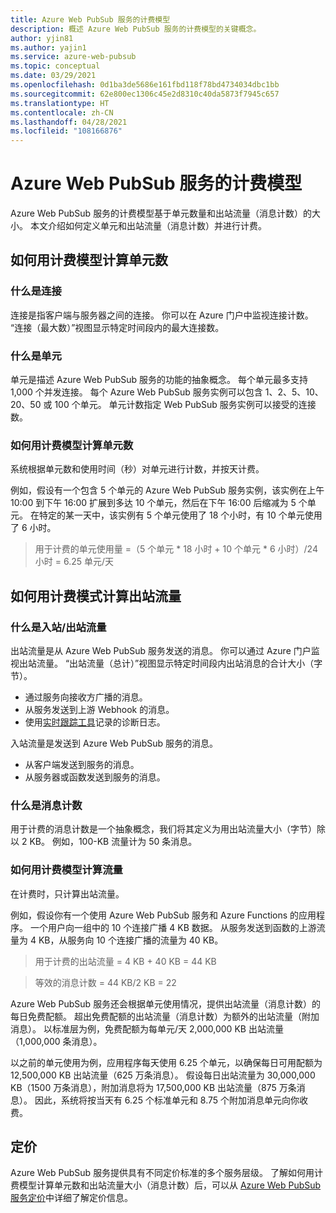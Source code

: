 ```yaml
---
title: Azure Web PubSub 服务的计费模型
description: 概述 Azure Web PubSub 服务的计费模型的关键概念。
author: yjin81
ms.author: yajin1
ms.service: azure-web-pubsub
ms.topic: conceptual
ms.date: 03/29/2021
ms.openlocfilehash: 0d1ba3de5686e161fbd118f78bd4734034dbc1bb
ms.sourcegitcommit: 62e800ec1306c45e2d8310c40da5873f7945c657
ms.translationtype: HT
ms.contentlocale: zh-CN
ms.lasthandoff: 04/28/2021
ms.locfileid: "108166876"
---
```

# <a name="billing-model-of-azure-web-pubsub-service"></a>Azure Web PubSub 服务的计费模型

Azure Web PubSub 服务的计费模型基于单元数量和出站流量（消息计数）的大小。 本文介绍如何定义单元和出站流量（消息计数）并进行计费。

## <a name="how-units-are-counted-with-billing-model"></a>如何用计费模型计算单元数

### <a name="what-is-the-connection"></a>什么是连接

连接是指客户端与服务器之间的连接。 你可以在 Azure 门户中监视连接计数。 “连接（最大数）”视图显示特定时间段内的最大连接数。 

### <a name="what-is-the-unit"></a>什么是单元

单元是描述 Azure Web PubSub 服务的功能的抽象概念。 每个单元最多支持 1,000 个并发连接。 每个 Azure Web PubSub 服务实例可以包含 1、2、5、10、20、50 或 100 个单元。 单元计数指定 Web PubSub 服务实例可以接受的连接数。

###  <a name="how-units-are-counted-with-billing-model"></a>如何用计费模型计算单元数

系统根据单元数和使用时间（秒）对单元进行计数，并按天计费。 

例如，假设有一个包含 5 个单元的 Azure Web PubSub 服务实例，该实例在上午 10:00 到下午 16:00 扩展到多达 10 个单元，然后在下午 16:00 后缩减为 5 个单元。 在特定的某一天中，该实例有 5 个单元使用了 18 个小时，有 10 个单元使用了 6 小时。

> 用于计费的单元使用量 =（5 个单元 * 18 小时 + 10 个单元 * 6 小时）/24 小时 = 6.25 单元/天

## <a name="how-outbound-traffic-is-counted-with-billing-model"></a>如何用计费模式计算出站流量

### <a name="what-is-inboundoutbound-traffic"></a>什么是入站/出站流量 

出站流量是从 Azure Web PubSub 服务发送的消息。 你可以通过 Azure 门户监视出站流量。 “出站流量（总计）”视图显示特定时间段内出站消息的合计大小（字节）。

- 通过服务向接收方广播的消息。
- 从服务发送到上游 Webhook 的消息。
- 使用[实时跟踪工具](./howto-troubleshoot-diagnostic-logs.md#capture-diagnostic-logs-with-azure-web-pubsub-service-live-trace-tool)记录的诊断日志。 

入站流量是发送到 Azure Web PubSub 服务的消息。 

- 从客户端发送到服务的消息。
- 从服务器或函数发送到服务的消息。

### <a name="what-is-message-count"></a>什么是消息计数

用于计费的消息计数是一个抽象概念，我们将其定义为用出站流量大小（字节）除以 2 KB。 例如，100-KB 流量计为 50 条消息。  

### <a name="how-traffic-is-counted-with-billing-model"></a>如何用计费模型计算流量

在计费时，只计算出站流量。 

例如，假设你有一个使用 Azure Web PubSub 服务和 Azure Functions 的应用程序。 一个用户向一组中的 10 个连接广播 4 KB 数据。 从服务发送到函数的上游流量为 4 KB，从服务向 10 个连接广播的流量为 40 KB。

> 用于计费的出站流量 = 4 KB + 40 KB = 44 KB

> 等效的消息计数 = 44 KB/2 KB = 22

Azure Web PubSub 服务还会根据单元使用情况，提供出站流量（消息计数）的每日免费配额。 超出免费配额的出站流量（消息计数）为额外的出站流量（附加消息）。 以标准层为例，免费配额为每单元/天 2,000,000 KB 出站流量（1,000,000 条消息）。

以之前的单元使用为例，应用程序每天使用 6.25 个单元，以确保每日可用配额为 12,500,000 KB 出站流量（625 万条消息）。 假设每日出站流量为 30,000,000 KB（1500 万条消息），附加消息将为 17,500,000 KB 出站流量（875 万条消息）。 因此，系统将按当天有 6.25 个标准单元和 8.75 个附加消息单元向你收费。

## <a name="pricing"></a>定价 

Azure Web PubSub 服务提供具有不同定价标准的多个服务层级。 了解如何用计费模型计算单元数和出站流量大小（消息计数）后，可以从 [Azure Web PubSub 服务定价](https://azure.microsoft.com/pricing/details/web-pubsub)中详细了解定价信息。





